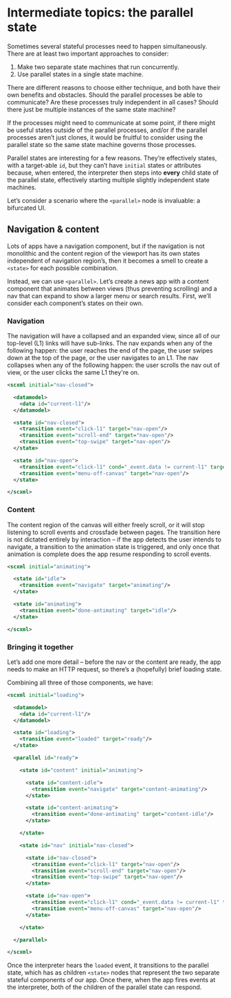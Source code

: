 # Intermediate topics: the parallel state

Sometimes several stateful processes need to happen simultaneously. There are at least two important approaches to consider:

1. Make two separate state machines that run concurrently.
1. Use parallel states in a single state machine.

There are different reasons to choose either technique, and both have their own benefits and obstacles. Should the parallel processes be able to communicate? Are these processes truly independent in all cases? Should there just be multiple instances of the same state machine?

If the processes might need to communicate at some point, if there might be useful states outside of the parallel processes, and/or if the parallel processes aren’t just clones, it would be fruitful to consider using the parallel state so the same state machine governs those processes.

Parallel states are interesting for a few reasons. They’re effectively states, with a target-able `id`, but they can’t have `initial` states or attributes because, when entered, the interpreter then steps into **every** child state of the parallel state, effectively starting multiple slightly independent state machines.

Let’s consider a scenario where the `<parallel>` node is invaluable: a bifurcated UI.

## Navigation &amp; content

Lots of apps have a navigation component, but if the navigation is not monolithic and the content region of the viewport has its own states independent of navigation region’s, then it becomes a smell to create a `<state>` for each possible combination.

Instead, we can use `<parallel>`. Let’s create a news app with a content component that animates between views (thus preventing scrolling) and a nav that can expand to show a larger menu or search results. First, we’ll consider each component’s states on their own.

### Navigation

The navigation will have a collapsed and an expanded view, since all of our top-level (L1) links will have sub-links. The nav expands when any of the following happen: the user reaches the end of the page, the user swipes down at the top of the page, or the user navigates to an L1. The nav collapses when any of the following happen: the user scrolls the nav out of view, or the user clicks the same L1 they're on.

```xml
<scxml initial="nav-closed">

  <datamodel>
    <data id="current-l1"/>
  </datamodel>

  <state id="nav-closed">
    <transition event="click-l1" target="nav-open"/>
    <transition event="scroll-end" target="nav-open"/>
    <transition event="top-swipe" target="nav-open"/>
  </state>

  <state id="nav-open">
    <transition event="click-l1" cond="_event.data != current-l1" target="nav-closed"/>
    <transition event="menu-off-canvas" target="nav-open"/>
  </state>

</scxml>
```

### Content

The content region of the canvas will either freely scroll, or it will stop listening to scroll events and crossfade between pages. The transition here is not dictated entirely by interaction – if the app detects the user intends to navigate, a transition to the animation state is triggered, and only once that animation is complete does the app resume responding to scroll events.

```xml
<scxml initial="animating">

  <state id="idle">
    <transition event="navigate" target="animating"/>
  </state>

  <state id="animating">
    <transition event="done-antimating" target="idle"/>
  </state>

</scxml>
```

### Bringing it together

Let’s add one more detail – before the nav or the content are ready, the app needs to make an HTTP request, so there’s a (hopefully) brief loading state.

Combining all three of those components, we have:

```xml
<scxml initial="loading">

  <datamodel>
    <data id="current-l1"/>
  </datamodel>

  <state id="loading">
    <transition event="loaded" target="ready"/>
  </state>

  <parallel id="ready">

    <state id="content" initial="animating">

      <state id="content-idle">
        <transition event="navigate" target="content-animating"/>
      </state>

      <state id="content-animating">
        <transition event="done-antimating" target="content-idle"/>
      </state>

    </state>

    <state id="nav" initial="nav-closed">

      <state id="nav-closed">
        <transition event="click-l1" target="nav-open"/>
        <transition event="scroll-end" target="nav-open"/>
        <transition event="top-swipe" target="nav-open"/>
      </state>

      <state id="nav-open">
        <transition event="click-l1" cond="_event.data != current-l1" target="nav-closed"/>
        <transition event="menu-off-canvas" target="nav-open"/>
      </state>

    </state>

  </parallel>

</scxml>
```

Once the interpreter hears the `loaded` event, it transitions to the parallel state, which has as children `<state>` nodes that represent the two separate stateful components of our app. Once there, when the app fires events at the interpreter, both of the children of the parallel state can respond.